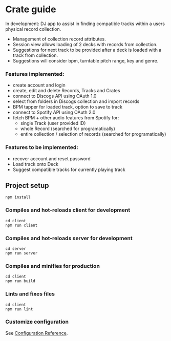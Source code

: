 # Crate guide

In development: DJ app to assist in finding compatible tracks within a users physical record collection.

- Management of collection record attributes.
- Session view allows loading of 2 decks with records from collection.
- Suggestions for next track to be provided after a deck is loaded with a track from collection.
- Suggestions will consider bpm, turntable pitch range, key and genre.

### Features implemented:

- create account and login
- create, edit and delete Records, Tracks and Crates
- connect to Discogs API using OAuth 1.0
- select from folders in Discogs collection and import records
- BPM tapper for loaded track, option to save to track
- connect to Spotify API using OAuth 2.0
- fetch BPM + other audio features from Spotify for:
  - single Track (user provided ID)
  - whole Record (searched for programatically)
  - entire collection / selection of records (searched for programatically)

### Features to be implemented:

- recover account and reset password
- Load track onto Deck
- Suggest compatible tracks for currently playing track

## Project setup

```
npm install
```

### Compiles and hot-reloads client for development

```
cd client
npm run client
```

### Compiles and hot-reloads server for development

```
cd server
npm run server
```

### Compiles and minifies for production

```
cd client
npm run build
```

### Lints and fixes files

```
cd client
npm run lint
```

### Customize configuration

See [Configuration Reference](https://cli.vuejs.org/config/).
